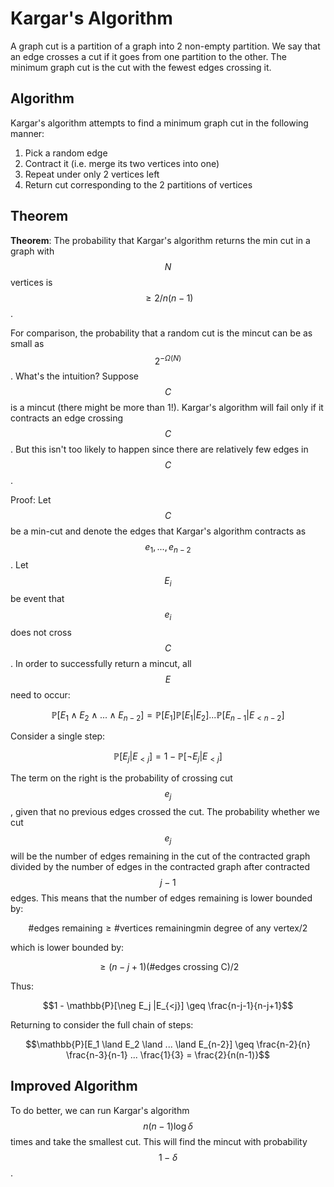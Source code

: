 # Kargar's Algorithm

A graph cut is a partition of a graph into 2 non-empty partition. We say that an edge
crosses a cut if it goes from one partition to the other. The minimum graph cut is
the cut with the fewest edges crossing it.

## Algorithm

Kargar's algorithm attempts to find a minimum graph cut in the following manner:

1. Pick a random edge
2. Contract it (i.e. merge its two vertices into one)
3. Repeat under only 2 vertices left
4. Return cut corresponding to the 2 partitions of vertices

## Theorem

**Theorem**: The probability that Kargar's algorithm returns the min cut in a graph
with $$N$$ vertices is $$\geq 2 / n(n-1)$$.

For comparison, the probability that a random cut is the mincut can be as small as $$2^{-\Omega(N)}$$.
What's the intuition? Suppose $$C$$ is a mincut (there might be more than 1!). Kargar's algorithm will fail only if it 
contracts an edge crossing $$C$$. But this isn't too likely to happen since there are relatively few edges
in $$C$$.

Proof: Let $$C$$ be a min-cut and denote the edges that Kargar's algorithm contracts as 
$$e_1,..., e_{n-2}$$. Let $$E_i$$ be event that $$e_i$$ does not cross $$C$$. In order to successfully
return a mincut, all $$E$$ need to occur:

$$\mathbb{P}[E_1 \land E_2 \land ... \land E_{n-2}] = \mathbb{P}[E_1] \mathbb{P}[E_1 | E_2] ... \mathbb{P}[E_{n-1}| E_{<n-2}]$$

Consider a single step:

$$\mathbb{P}[E_j | E_{<j}] = 1 - \mathbb{P}[\neg E_j  |E_{<j}]$$

The term on the right is the probability of crossing cut $$e_j$$, given that no
previous edges crossed the cut. The probability whether we cut $$e_j$$ will be the number
of edges remaining in the cut of the contracted graph divided by the number of edges
in the contracted graph after contracted $$j-1$$ edges. This means that
the number of edges remaining is lower bounded by:

$$\text{\# edges remaining} \geq \text{\# vertices remaining} \text{min degree of any vertex} / 2$$

which is lower bounded by:

$$\geq (n - j + 1) (\text{\# edges crossing C}) / 2$$

Thus:

$$1 - \mathbb{P}[\neg E_j  |E_{<j}] \geq  \frac{n-j-1}{n-j+1}$$

Returning to consider the full chain of steps:

$$\mathbb{P}[E_1 \land E_2 \land ... \land E_{n-2}] \geq \frac{n-2}{n} \frac{n-3}{n-1} ... \frac{1}{3} = \frac{2}{n(n-1)}$$

## Improved Algorithm

To do better, we can run Kargar's algorithm $$n (n-1) \log \delta$$ times and take the smallest cut.
This will find the mincut with probability $$1-\delta$$.
